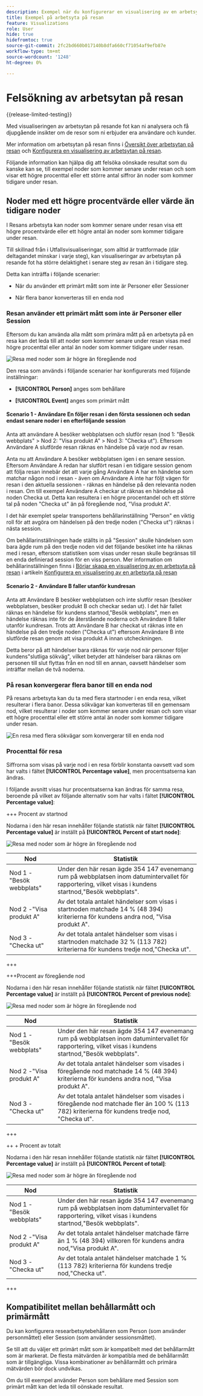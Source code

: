 ```yaml
---
description: Exempel när du konfigurerar en visualisering av en arbetsyta i en resa
title: Exempel på arbetsyta på resan
feature: Visualizations
role: User
hide: true
hidefromtoc: true
source-git-commit: 2fc2bd660b017140b8dfa660cf71054af9efb87e
workflow-type: tm+mt
source-wordcount: '1248'
ht-degree: 0%

---
```


# Felsökning av arbetsytan på resan

{{release-limited-testing}}

Med visualiseringen av arbetsytan på resande fot kan ni analysera och få djupgående insikter om de resor som ni erbjuder era användare och kunder.

Mer information om arbetsytan på resan finns i [Översikt över arbetsytan på resan](/help/analysis-workspace/visualizations/journey-canvas/journey-canvas.md) och [Konfigurera en visualisering av arbetsytan på resan](/help/analysis-workspace/visualizations/journey-canvas/configure-journey-canvas.md).

Följande information kan hjälpa dig att felsöka oönskade resultat som du kanske kan se, till exempel noder som kommer senare under resan och som visar ett högre procenttal eller ett större antal siffror än noder som kommer tidigare under resan.

## Noder med ett högre procentvärde eller värde än tidigare noder

I Resans arbetsyta kan noder som kommer senare under resan visa ett högre procentvärde eller ett högre antal än noder som kommer tidigare under resan.

Till skillnad från i Utfallsvisualiseringar, som alltid är trattformade (där deltagandet minskar i varje steg), kan visualiseringar av arbetsytan på resande fot ha större delaktighet i senare steg av resan än i tidigare steg.

Detta kan inträffa i följande scenarier:

* När du använder ett primärt mått som inte är Personer eller Sessioner

* När flera banor konverteras till en enda nod

### Resan använder ett primärt mått som inte är Personer eller Session

Eftersom du kan använda alla mått som primära mått på en arbetsyta på en resa kan det leda till att noder som kommer senare under resan visas med högre procenttal eller antal än noder som kommer tidigare under resan.

![Resa med noder som är högre än föregående nod](assets/journey-canvas-higher-percentage.png)

Den resa som används i följande scenarier har konfigurerats med följande inställningar:

* **[!UICONTROL Person]** anges som behållare

* **[!UICONTROL Event]** anges som primärt mått

#### Scenario 1 - Användare En följer resan i den första sessionen och sedan endast senare noder i en efterföljande session

Anta att användare A besöker webbplatsen och slutför resan (nod 1: &quot;Besök webbplats&quot; > Nod 2: &quot;Visa produkt A&quot; > Nod 3: &quot;Checka ut&quot;). Eftersom Användare A slutförde resan räknas en händelse på varje nod av resan.

Anta nu att Användare A besöker webbplatsen igen i en senare session. Eftersom Användare A redan har slutfört resan i en tidigare session genom att följa resan innebär det att varje gång Användare A har en händelse som matchar någon nod i resan - även om Användare A inte har följt vägen för resan i den aktuella sessionen - räknas en händelse på den relevanta noden i resan. Om till exempel Användare A checkar ut räknas en händelse på noden Checka ut. Detta kan resultera i en högre procentandel och ett större tal på noden &quot;Checka ut&quot; än på föregående nod, &quot;Visa produkt A&quot;.

I det här exemplet spelar transportens behållarinställning &quot;Person&quot; en viktig roll för att avgöra om händelsen på den tredje noden (&quot;Checka ut&quot;) räknas i nästa session.

Om behållarinställningen hade ställts in på &quot;Session&quot; skulle händelsen som bara ägde rum på den tredje noden vid det följande besöket inte ha räknas med i resan, eftersom statistiken som visas under resan skulle begränsas till en enda definierad session för en viss person. Mer information om behållarinställningen finns i [Börjar skapa en visualisering av en arbetsyta på resan](/help/analysis-workspace/visualizations/journey-canvas/configure-journey-canvas.md#begin-building-a-journey-canvas-visualization) i artikeln [Konfigurera en visualisering av en arbetsyta på resan](/help/analysis-workspace/visualizations/journey-canvas/configure-journey-canvas.md)

<!-- The time allotted for users to move along the path is determined by the container setting. Because "Person" is selected as the container setting in this example, people who followed the journey's path in one session (moving from Node 1 to Node 2 and to Node 3) met the criteria of the journey. On any subsequent visits to the site, any event they have that matches any node on the journey is counted on that node. -->

#### Scenario 2 - Användare B faller utanför kundresan

Anta att Användare B besöker webbplatsen och inte slutför resan (besöker webbplatsen, besöker produkt B och checkar sedan ut). I det här fallet räknas en händelse för kundens startnod,&quot;Besök webbplats&quot;, men en händelse räknas inte för de återstående noderna och Användare B faller utanför kundresan. Trots att Användare B har checkat ut räknas inte en händelse på den tredje noden (&quot;Checka ut&quot;) eftersom Användare B inte slutförde resan genom att visa produkt A innan utcheckningen.

Detta beror på att händelser bara räknas för varje nod när personer följer kundens&quot;slutliga sökväg&quot;, vilket betyder att händelser bara räknas om personen till slut flyttas från en nod till en annan, oavsett händelser som inträffar mellan de två noderna.

### På resan konvergerar flera banor till en enda nod

På resans arbetsyta kan du ta med flera startnoder i en enda resa, vilket resulterar i flera banor. Dessa sökvägar kan konverteras till en gemensam nod, vilket resulterar i noder som kommer senare under resan och som visar ett högre procenttal eller ett större antal än noder som kommer tidigare under resan.

![En resa med flera sökvägar som konvergerar till en enda nod](assets/journey-canvas-percentage-converge.png)

<!--

The journey used in the following scenarios is configured with the following settings:

* **[!UICONTROL Person]** is set as the container

* **[!UICONTROL Event]** is set as the primary metric

#### Scenario 

When a journey contains multiple paths that converge into a single node, the two paths are combined into the single node using the OR operator. This can result in the

-->

### Procenttal för resa

Siffrorna som visas på varje nod i en resa förblir konstanta oavsett vad som har valts i fältet **[!UICONTROL Percentage value]**, men procentsatserna kan ändras.

I följande avsnitt visas hur procentsatserna kan ändras för samma resa, beroende på vilket av följande alternativ som har valts i fältet **[!UICONTROL Percentage value]**:

+++ Procent av startnod

Nodarna i den här resan innehåller följande statistik när fältet **[!UICONTROL Percentage value]** är inställt på **[!UICONTROL Percent of start node]**:

![Resa med noder som är högre än föregående nod](assets/journey-canvas-higher-percentage.png)

| Nod | Statistik |
|---------|----------|
| Nod 1 -&quot;Besök webbplats&quot; | Under den här resan ägde 354 147 evenemang rum på webbplatsen inom datumintervallet för rapportering, vilket visas i kundens startnod,&quot;Besök webbplats&quot;. |
| Nod 2 -&quot;Visa produkt A&quot; | Av det totala antalet händelser som visas i startnoden matchade 14 % (48 394) kriterierna för kundens andra nod, &quot;Visa produkt A&quot;. |
| Nod 3 -&quot;Checka ut&quot; | Av det totala antalet händelser som visas i startnoden matchade 32 % (113 782) kriterierna för kundens tredje nod,&quot;Checka ut&quot;. |

+++

+++Procent av föregående nod

Nodarna i den här resan innehåller följande statistik när fältet **[!UICONTROL Percentage value]** är inställt på **[!UICONTROL Percent of previous node]**:

![Resa med noder som är högre än föregående nod](assets/journey-canvas-percentage-previous.png)

| Nod | Statistik |
|---------|----------|
| Nod 1 -&quot;Besök webbplats&quot; | Under den här resan ägde 354 147 evenemang rum på webbplatsen inom datumintervallet för rapportering, vilket visas i kundens startnod,&quot;Besök webbplats&quot;. |
| Nod 2 -&quot;Visa produkt A&quot; | Av det totala antalet händelser som visades i föregående nod matchade 14 % (48 394) kriterierna för kundens andra nod, &quot;Visa produkt A&quot;. |
| Nod 3 -&quot;Checka ut&quot; | Av det totala antalet händelser som visades i föregående nod matchade fler än 100 % (113 782) kriterierna för kundens tredje nod, &quot;Checka ut&quot;. |

+++

++ + Procent av totalt

Nodarna i den här resan innehåller följande statistik när fältet **[!UICONTROL Percentage value]** är inställt på **[!UICONTROL Percent of total]**:

![Resa med noder som är högre än föregående nod](assets/journey-canvas-percentage-total.png)

| Nod | Statistik |
|---------|----------|
| Nod 1 -&quot;Besök webbplats&quot; | Under den här resan ägde 354 147 evenemang rum på webbplatsen inom datumintervallet för rapportering, vilket visas i kundens startnod,&quot;Besök webbplats&quot;. |
| Nod 2 -&quot;Visa produkt A&quot; | Av det totala antalet händelser matchade färre än 1 % (48 394) villkoren för kundens andra nod,&quot;Visa produkt A&quot;. |
| Nod 3 -&quot;Checka ut&quot; | Av det totala antalet händelser matchade 1 % (113 782) kriterierna för kundens tredje nod,&quot;Checka ut&quot;. |

+++

## Kompatibilitet mellan behållarmått och primärmått

Du kan konfigurera researbetsytebehållaren som Person (som använder personmåttet) eller Session (som använder sessionsmåttet).

Se till att du väljer ett primärt mått som är kompatibelt med det behållarmått som är markerat. De flesta mätvärden är kompatibla med de behållarmått som är tillgängliga. Vissa kombinationer av behållarmått och primära mätvärden bör dock undvikas.

Om du till exempel använder Person som behållare med Session som primärt mått kan det leda till oönskade resultat.

<!--

## Percentages that exceed 100%

The following configurations can result in nodes that show percentages that exceed 100%:

* When the **[!UICONTROL Percentage value]** field is set to **[!UICONTROL Percent of total]** or **[!UICONTROL Percent of start node]**, and a primary metric is selected that results in less data for the start node than on subsequent nodes.

  For example, if Revenue is selected as the primary metric, and no revenue is being realized on the primary metric, then on any node where revenue is being realized will show as exceeding 100%. 

-->
